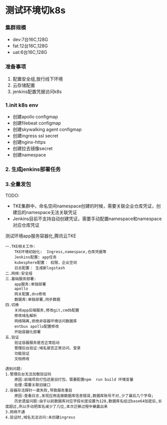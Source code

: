 # 测试环境切k8s

### 集群规模

* dev:7台16C,128G
* fat:12台16C,128G
* uat:6台16C,128G

### 准备事项

1. 配置安全组,放行线下环境
2. 云存储配置
3. jenkins配置凭据访问k8s



### 1.init k8s env

* 创建apollo configmap
* 创建filebeat configmap
* 创建skywalking agent configmap
* 创建ingress ssl secret
* 创建nginx-https
* 创建拉去镜像secret
* 创建namespace

### 2. 生成jenkins部署任务

### 3.全量发包



TODO:

* TKE集群中，命名空间namespace创建的时候，需要关联企业仓库凭证，创建后的namespace无法关联凭证
* Jenkins目前不支持自动创建凭证，需要手动配置namespace和namespace对应仓库凭证

测试环境app服务容器化,腾讯云TKE

```
一.TKE相关工作:
    TKE环境初始化:  Ingress,namespace,仓库凭据等
    Jenkins配置: app任务
    kubesphere配置： 权限，企业空间
    日志配置： 生成新logstash
二.网络:安全组
三.基础服务部署:
	app服务:单独部署
	apollo
	网关配置,dns修改
	数据库:单独部署,同步数据
四.切换
	关闭app后端服务,修改git,cmdb配置
	修改域名解析
	网络隔离,拒绝非容器环境访问数据库
	entbus apollo配置修改
	开始容器化部署
五.验证
	验证容器服务是否正常启动
	管理后台验证:域名是否正常访问、登录
	功能验证
	文档修改

遇到问题:
1.管理后台无法加载验证码
	原因:前端项目打包还是旧打包，需要配置npm  run build 环境变量 
	处理:需要关联旧接口
2.容器存活探针一直失败,导致服务重启
	原因:查看日志,发现应用连接数据库信息错误,数据库账号不对,少了最后几个字母;
	历史遗留问题:由于以前数据库对应字段长度设置为128,数据库名经过base64加密后,长度超过,所以手动把库名减少了几位,本次迁移过程中暴露出来
3.网络不通
4.验证时,域名无法访问:未创建ingress
```

